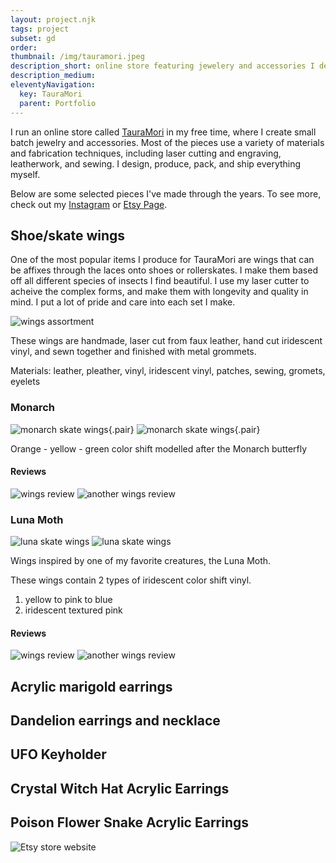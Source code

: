 ```yaml
---
layout: project.njk
tags: project
subset: gd
order:
thumbnail: /img/tauramori.jpeg
description_short: online store featuring jewelery and accessories I design and produce
description_medium:
eleventyNavigation:
  key: TauraMori
  parent: Portfolio
---
```


I run an online store called [TauraMori](https://www.etsy.com/shop/TauraMori) in my free time, where I create small batch jewelry and accessories. Most of the pieces use a variety of materials and fabrication techniques, including laser cutting and engraving, leatherwork, and sewing. I design, produce, pack, and ship everything myself.

Below are some selected pieces I've made through the years. To see more, check out my [Instagram](https://www.instagram.com/tauramori/) or [Etsy Page](https://www.etsy.com/shop/TauraMori).

## Shoe/skate wings

One of the most popular items I produce for TauraMori are wings that can be affixes through the laces onto shoes or rollerskates. I make them based off all different species of insects I find beautiful. I use my laser cutter to acheive the complex forms, and make them with longevity and quality in mind. I put a lot of pride and care into each set I make.

![wings assortment](/img/tm/skatewings.jpg)

These wings are handmade, laser cut from faux leather, hand cut iridescent vinyl, and sewn together and finished with metal grommets.

Materials: leather, pleather, vinyl, iridescent vinyl, patches, sewing, gromets, eyelets

### Monarch

![monarch skate wings](/img/tm/monarch1.jpg){.pair} ![monarch skate wings](/img/tm/monarch2.jpg){.pair}

Orange - yellow - green color shift modelled after the Monarch butterfly

#### Reviews

![wings review](/img/tm/review1.png)
![another wings review](/img/tm/review2.png)

### Luna Moth

![luna skate wings](/img/tauramori.jpeg)
![luna skate wings](/img/tm/lunashoes.jpg)

Wings inspired by one of my favorite creatures, the Luna Moth.

These wings contain 2 types of iridescent color shift vinyl.

1. yellow to pink to blue
2. iridescent textured pink

#### Reviews

![wings review](/img/tm/lunareview.png)
![another wings review](/img/tm/lunareview2.png)

## Acrylic marigold earrings

## Dandelion earrings and necklace

## UFO Keyholder

## Crystal Witch Hat Acrylic Earrings

## Poison Flower Snake Acrylic Earrings

![Etsy store website](/img/etsy.png)
